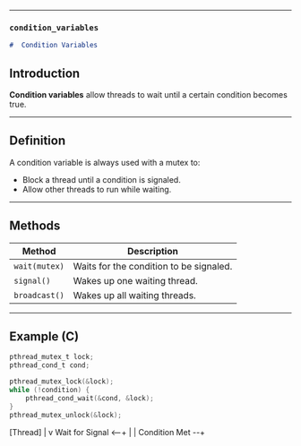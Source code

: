 
---

### **`condition_variables`**
```markdown
#  Condition Variables
```

##  Introduction
**Condition variables** allow threads to wait until a certain condition becomes true.

---

##  Definition
A condition variable is always used with a mutex to:
- Block a thread until a condition is signaled.
- Allow other threads to run while waiting.

---

##  Methods
| Method                  | Description |
|-------------------------|-------------|
| `wait(mutex)`           | Waits for the condition to be signaled. |
| `signal()`              | Wakes up one waiting thread. |
| `broadcast()`           | Wakes up all waiting threads. |

---

## Example (C)
```c
pthread_mutex_t lock;
pthread_cond_t cond;

pthread_mutex_lock(&lock);
while (!condition) {
    pthread_cond_wait(&cond, &lock);
}
pthread_mutex_unlock(&lock);
```

   [Thread]
      |
      v
 Wait for Signal <--+
      |             |
    Condition Met --+






